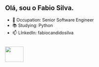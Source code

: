 ## Olá, sou o Fabio Silva.

- 🔭 Occupation: Senior Software Engineer
- 📚 Studying: Python
- 📫 LInkedIn: fabiocandidosilva

<div style="display: inline_block"><br>
 <img align="center" height="50" width="60" src="https://cdn.jsdelivr.net/gh/devicons/devicon/icons/python/python-original-wordmark.svg" />
</div>
